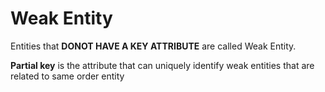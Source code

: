 # Weak Entity
 Entities that <b>DONOT HAVE A KEY ATTRIBUTE</b> are called Weak Entity.
 
 **Partial key** is the attribute that can uniquely identify weak entities that are related to same order entity

 